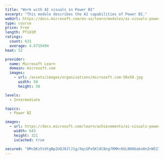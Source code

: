 ```yaml
---
title: "Work with AI visuals in Power BI"
excerpt: "This module describes the AI capabilities of Power BI."
webUrl: https://docs.microsoft.com/en-us/learn/modules/ai-visuals-power-bi/
type: course
price: Free
length: PT1H1M
ratings:
  count: 631
  average: 4.6719494
heat: 52

provider:
  name: Microsoft Learn
  domain: microsoft.com
  images:
    - url: /assets/images/organizations/microsoft.com-50x50.jpg
      width: 50
      height: 50

levels:
  - Intermediate

topics:
  - Power BI

images:
  - url: https://docs.microsoft.com/learn/achievements/ai-visuals-power-bi-social.png
    width: 643
    height: 321
    isCached: true

secured: "DMcQKz5tdtgNp2UQJ0JlJ1g/XqcGPa5Kl8CBng7RMK+6UL0H86aknHnZnW5II0PfzFztnRjccvck/xU/hldSvUPIjIB9rTHafa+1zIjrM4d7yN5nZkTnVJ2jBAytJtxGvgTWQU8k+aYXVNpKB9YWuYW0xA43wEzWQJHZQqK6H0ZKWDKLkQ4pWM64ILz8w3nnzO3MPRFA39S8myzA1+pQPPvgA7stl7ZTjuM58CBZ5v3B2bVWs8oe9hVm+YEur5m90dILZwTR5Bm5qzLLvbJsF+363w6MAI8D2M2XihxX2ScVB7L1AYPS7R+noZVZ5TWXJwSfn4F7eswUhJAse0EQMcQjIwAlK/LKMpD0zqShJOjzP1s5jNLRTyiJGuvsL+Dk2QB2pQppjIVufKx6WAIhGcJa7OMKf9/p2VrPlGMXIDU=;qBqflPsNMu1GyuKjX9Ernw=="
---
```


